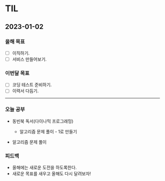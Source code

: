 # TIL

## 2023-01-02

### 올해 목표

- [ ] 이직하기.
- [ ] 서비스 만들어보기.

### 이번달 목표

- [ ] 코딩 테스트 준비하기.
- [ ] 이력서 다듬기.

---


### 오늘 공부

- 동빈북 독서(다이나믹 프로그래밍)
  - 알고리즘 문제 풀이 - 1로 만들기

- 알고리즘 문제 풀이  

### 피드백

- 올해에는 새로운 도전을 하도록한다.
- 새로운 목표를 새우고 올해도 다시 달려보자!